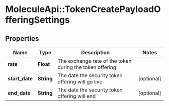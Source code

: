 # MoleculeApi::TokenCreatePayloadOfferingSettings

## Properties
Name | Type | Description | Notes
------------ | ------------- | ------------- | -------------
**rate** | **Float** | The exchange rate of the token during the token offering. | 
**start_date** | **String** | The date the security token offering will go live | [optional] 
**end_date** | **String** | The date the security token offering will end | [optional] 


